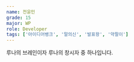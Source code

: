 ```yaml
---
name: 전윤민
grade: 15
major: WP
role: Developer
tags: ['아이디어뱅크', '말의신', '발표왕', '약팔이']
---
```

루나의 브레인이자 루나의 창시자 중 하나입니다.
